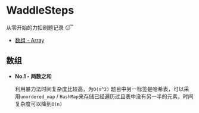 # WaddleSteps
从零开始的力扣刷题记录 :sleeping:
- [数组 - Array](#数组)

## 数组
- **No.1 - 两数之和**

  利用暴力法时间复杂度比较高，为`O(n^2)`
  题目中另一标签是哈希表，可以采用`unordered_map` / `HashMap`来存储已经遍历过且表中没有另一半的元素，时间复杂度可以降到`O(n)`
